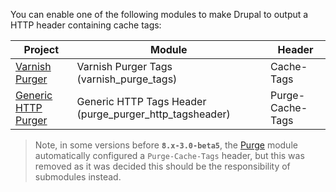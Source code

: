 You can enable one of the following modules to make Drupal to output a HTTP header containing cache tags:

| Project                                                                     | Module                                                     | Header             |
| --------------------------------------------------------------------------- | ---------------------------------------------------------- | ------------------ |
| [Varnish Purger](https://drupal.org/project/varnish%5Fpurge)                | Varnish Purger Tags (varnish\_purge\_tags)                 | Cache\-Tags        |
| [Generic HTTP Purger](https://www.drupal.org/project/purge%5Fpurger%5Fhttp) | Generic HTTP Tags Header (purge\_purger\_http\_tagsheader) | Purge\-Cache\-Tags |

> Note, in some versions before **`8.x-3.0-beta5`**, the [Purge](https://www.drupal.org/project/purge) module automatically configured a `Purge-Cache-Tags` header, but this was removed as it was decided this should be the responsibility of submodules instead.
